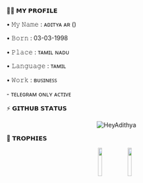  
🙎🏻 𝗠𝗬 𝗣𝗥𝗢𝗙𝗜𝗟𝗘
  <p align="left">• 𝙼𝚢 𝙽𝚊𝚖𝚎 : ᴀᴅɪᴛʏᴀ ᴀʀ ()
  <p align="left">• 𝙱𝚘𝚛𝚗 : 03-03-1998   
  <p align="left">• 𝙿𝚕𝚊𝚌𝚎 : ᴛᴀᴍɪʟ ɴᴀᴅᴜ
  <p align="left">• 𝙻𝚊𝚗𝚐𝚞𝚊𝚐𝚎 : ᴛᴀᴍɪʟ  
  <p align="left">• 𝚆𝚘𝚛𝚔 : ʙᴜꜱɪɴᴇꜱꜱ
  <p align="left">- ᴛᴇʟᴇɢʀᴀᴍ ᴏɴʟʏ ᴀᴄᴛɪᴠᴇ

    
⚡️ 𝗚𝗜𝗧𝗛𝗨𝗕 𝗦𝗧𝗔𝗧𝗨𝗦
  
<p align="center">&nbsp;
  <img align="center" src="https://github-readme-stats.vercel.app/api?username=HeyAdithya&&show_icons=true&theme=aura" alt="HeyAdithya"/></p>
<p align="center">


🏅 𝗧𝗥𝗢𝗣𝗛𝗜𝗘𝗦
  
<p align="center">
<img width="13%" src="https://telegra.ph/file/b490b39f93ec158ddf21f.png" />
<img width="13%" src="https://telegra.ph/file/abafe2bd3d3bbe1e8f740.png" />
</p>
